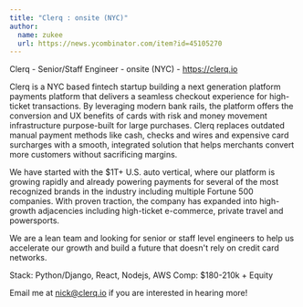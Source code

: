 ```yaml
---
title: "Clerq : onsite (NYC)"
author:
  name: zukee
  url: https://news.ycombinator.com/item?id=45105270
---
```

Clerq - Senior&#x2F;Staff Engineer - onsite (NYC) - <a href="https:&#x2F;&#x2F;clerq.io" rel="nofollow">https:&#x2F;&#x2F;clerq.io</a>

Clerq is a NYC based fintech startup building a next generation platform payments platform that delivers a seamless checkout experience for high-ticket transactions. By leveraging modern bank rails, the platform offers the conversion and UX benefits of cards with risk and money movement infrastructure purpose-built for large purchases. Clerq replaces outdated manual payment methods like cash, checks and wires and expensive card surcharges with a smooth, integrated solution that helps merchants convert more customers without sacrificing margins.

We have started with the $1T+ U.S. auto vertical, where our platform is growing rapidly and already powering payments for several of the most recognized brands in the industry including multiple Fortune 500 companies. With proven traction, the company has expanded into high-growth adjacencies including high-ticket e-commerce, private travel and powersports.

We are a lean team and looking for senior or staff level engineers to help us accelerate our growth and build a future that doesn&#x27;t rely on credit card networks.

Stack: Python&#x2F;Django, React, Nodejs, AWS
Comp: $180-210k + Equity

Email me at nick@clerq.io if you are interested in hearing more!
<JobApplication />
